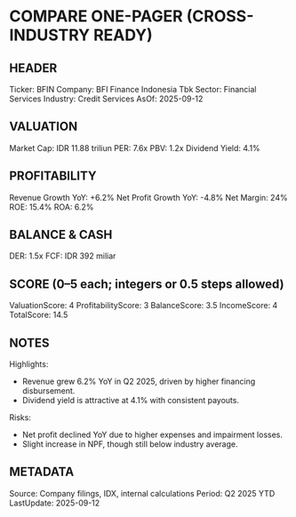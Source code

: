 # COMPARE ONE-PAGER (CROSS-INDUSTRY READY)

## HEADER
Ticker: BFIN
Company: BFI Finance Indonesia Tbk
Sector: Financial Services
Industry: Credit Services
AsOf: 2025-09-12

## VALUATION
Market Cap: IDR 11.88 triliun
PER: 7.6x
PBV: 1.2x
Dividend Yield: 4.1%

## PROFITABILITY
Revenue Growth YoY: +6.2%
Net Profit Growth YoY: -4.8%
Net Margin: 24%
ROE: 15.4%
ROA: 6.2%

## BALANCE & CASH
DER: 1.5x
FCF: IDR 392 miliar

## SCORE (0–5 each; integers or 0.5 steps allowed)
ValuationScore: 4
ProfitabilityScore: 3
BalanceScore: 3.5
IncomeScore: 4
TotalScore: 14.5

## NOTES
Highlights:
- Revenue grew 6.2% YoY in Q2 2025, driven by higher financing disbursement.
- Dividend yield is attractive at 4.1% with consistent payouts.

Risks:
- Net profit declined YoY due to higher expenses and impairment losses.
- Slight increase in NPF, though still below industry average.

## METADATA
Source: Company filings, IDX, internal calculations
Period: Q2 2025 YTD
LastUpdate: 2025-09-12
